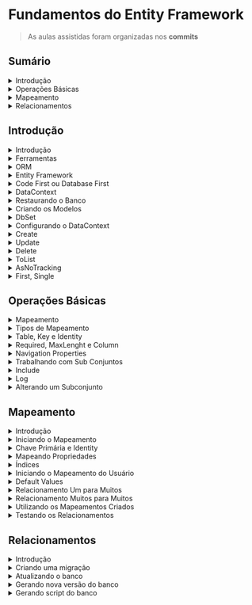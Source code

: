 <h1>Fundamentos do Entity Framework</h1>

> As aulas assistidas foram organizadas nos **commits**

<!--#region Sumário -->

<h2>Sumário</h2>

<!--#region Introdução -->

<details><summary>Introdução</summary>

<ul>
    <li><a href="#introducao">Introdução</a></li>
    <li><a href="#ferramentas">Ferramentas</a></li>
    <li><a href="#orm">ORM</a></li>
    <li><a href="#ef">Entity Framework</a></li>
    <li><a href="#code-database-first">Code First ou Database First</a></li>
    <li><a href="#datacontext">DataContext</a></li>
    <li><a href="#restaurando-banco">Restaurando o banco</a></li>
    <li><a href="#criando-modelos">Criando os Modelos</a></li>
    <li><a href="#dbset">DbSet</a></li>
    <li><a href="#config-datacontext">Configurando o DataContext</a></li>
    <li><a href="#create">Create</a></li>
    <li><a href="#update">Update</a></li>
    <li><a href="#delete">Delete</a></li>
    <li><a href="#tolist">ToList</a></li>
    <li><a href="#asnottracking">AsNoTracking</a></li>
    <li><a href="#first-single">First, Single</a></li>
</ul>

</details>

<!--#endregion -->

<!--#region Operações Básicas -->

<details><summary>Operações Básicas</summary>

<ul>
    <li><a href="#ob-mapeamento">Mapeamento</a></li>
    <li><a href="#ob-tipos">Tipos de Mapeamento</a></li>
    <li><a href="#ob-table-key-identity">Table, Key e Identity</a></li>
    <li><a href="#ob-required-maxlenght-column">Required, MaxLenght e Column</a></li>
    <li><a href="#ob-navigation-properties">Navigation Properties</a></li>
    <li><a href="#ob-subconjuntos">Trabalhando com Sub Conjuntos</a></li>
    <li><a href="#ob-include">Include</a></li>
    <li><a href="#ob-log">Log</a></li>
    <li><a href="#ob-subconjunto">Alterando um Subconjunto</a></li>
</ul>

</details>

<!--#endregion -->

<!--#region Mapeamento -->

<details><summary>Mapeamento</summary>

<ul>
    <li><a href="#map-introducao">Introdução</a></li>
    <li><a href="#map-iniciando">Iniciando o Mapeamento</a></li>
    <li><a href="#map-primary-identity">Chave Primária e Identity</a></li>
    <li><a href="#map-propriedades">Mapeando Propriedades</a></li>
    <li><a href="#map-indices">Índices</a></li>
    <li><a href="#map-usuario">Iniciando o Mapeamento do Usuário</a></li>
    <li><a href="#map-default">Default Values</a></li>
    <li><a href="#map-relacionamento-1-n">Relacionamento Um para Muitos</a></li>
    <li><a href="#map-relacionamento-n-n">Relacionamento Muitos para Muitos</a></li>
    <li><a href="#map-criados">Utilizando os Mapeamentos Criados</a></li>
    <li><a href="#map-testando">Testando os Relacionamentos</a></li>
</ul>

</details>

<!--#endregion -->

<!--#region Relacionamentos -->

<details><summary>Relacionamentos</summary>

<ul>
    <li><a href="#rel-introducao">Introdução</a></li>
    <li><a href="#rel-migracao">Criando uma migração</a></li>
    <li><a href="#rel-banco">Atualizando o banco</a></li>
    <li><a href="#rel-versao">Gerando nova versao do banco</a></li>
    <li><a href="#rel-script">Gerando script do banco</a></li>
</ul>

</details>

<!--#endregion -->

<!--#endregion -->

<!--#region Introdução -->

<h2>Introdução</h2>

<!--#region Introdução -->

<details id="introducao"><summary>Introdução</summary>

<br/>

<p>Objetivos:</p>
<ul>    
    <li>Introdução e imersão</li>
    <li>Relacionamentos</li>
    <li>CRUD</li>
    <li>Migrations</li>
    <li>Performance</li>
</ul>

</details>

<!--#endregion -->

<!--#region Ferramentas -->

<details id="ferramentas"><summary>Ferramentas</summary>

<br/>

<p>Requisitos:</p>
<ul>
    <li>Fundamentos C#</li>
    <li>OOP</li>
    <li>SQL Server</li>
    <li>Dapper</li>
</ul>

<p>Ferramentas:</p>
<ul>
    <li>Fundamentos C#, OOP, SQL Server, Dapper</li>
    <li>Windows, Mac ou Linux</li>
    <li>.NET 5 ou superior</li>
    <li>Azure Data Studio</li>
    <li>SQL Server</li>
    <li>Visual Studio Code</li>    
</ul>

</details>

<!--#endregion -->

<!--#region ORM -->

<details id="orm"><summary>ORM</summary>

<br/>

<p>Object/ Relational Mapping:</p>
<ul>    
    <li>Mapeamento Objeto/ Relacional</li>
    <li>Responsável por fazer o DE-PARA</li>
    <li>Parte essencial do Entity Framework</li>
    <li>Similar ao Dapper</li>
</ul>

</details>

<!--#endregion -->

<!--#region Entity Framework -->

<details id="ef"><summary>Entity Framework</summary>

<br/>

<p>Framework:</p>
<ul>    
    <li>Conjunto de bibliotecas</li>
    <li>Muito mais poderoso que o Dapper</li>
    <ul>
        <li>Maix compleso e mais <b>pesado</b></li>
    </ul>
    <li>Permite trabalhar com:</li>
    <ul>
        <li>CRUD</li>
        <li>Migrações</li>
    </ul>
</ul>

</details>

<!--#endregion -->

<!--#region Code First ou Database First -->

<details id="code-database-first"><summary>Code First ou Database First</summary>

<br/>

<p>Projetos Greenfield e Brownfield</p>

<br/>

<p>Abordagens:</p>

<p>1. Database First:</p>
<ul>
<li>O banco já está feito</li>
<li>Mapeamos o que existe para os novos objetos criados</li>
</ul>

<p>2. Code First:</p>
<ul>
<li>Também conhecido como <b>Model First</b></li>
<li>Começamos pelo código</li>
<li>Geramos o banco automaticamente via Migrations</li>
<li>Modelo amplamente usado</li>
</ul>

</details>

<!--#endregion -->

<!--#region DataContext -->

<details id="datacontext"><summary>DataContext</summary>

<br/>

<p>Contextos:</p>

<ul>
<li>Único objeto que o EF precisa</li>
<li>Define o <b>banco de dados</b> em memória</li>
<li>Composto por subconjuntos de dados chamados de <b>DbSet</b></li>
</ul>

</details>

<!--#endregion -->

<!--#region Restaurando o Banco -->

<details id="restaurando-banco"><summary>Restaurando o Banco</summary>

<br/>

<p>Preparando o ambiente:</p>

[Docker Desktop](https://www.docker.com/products/docker-desktop/)

[Docker - Instalação, Configuração e Primeiros Passos](https://balta.io/blog/docker-instalacao-configuracao-e-primeiros-passos)

[SQL Server Docker](https://balta.io/blog/sql-server-docker)

[Azure Data Studio](https://docs.microsoft.com/pt-br/sql/azure-data-studio/download-azure-data-studio?view=sql-server-ver16)

[Script SQL](./script.sql)

</details>

<!--#endregion -->

<!--#region Criando os Modelos -->

<details id="criando-modelos"><summary>Criando os Modelos</summary>

<br/>

```ps
dotnet --list-sdks
dotnet new globaljson --sdk-version 5.0.400

dotnet --version
5.0.408
```

```ps
dotnet new console -o Blog
```

</details>

<!--#endregion -->

<!--#region DbSet -->

<details id="dbset"><summary>DbSet</summary>

<br/>

<p>Instalar pacotes:</p>

```ps
dotnet add package Microsoft.EntityFrameworkCore --version 5.0.17
dotnet add package Microsoft.EntityFrameworkCore.SqlServer --version 5.0.17

dotnet restore
```

</details>

<!--#endregion -->

<!--#region Configurando o DataContext -->

<details id="config-datacontext"><summary>Configurando o DataContext</summary>

<br/>

</details>

<!--#endregion -->

<!--#region Create -->

<details id="create"><summary>Create</summary>

<br/>

```ps
dotnet run
```

```sql
SELECT [Id]
      ,[Name]
      ,[Slug]
  FROM [Blog].[dbo].[Tag]
```

</details>

<!--#endregion -->

<!--#region Update -->

<details id="update"><summary>Update</summary>

<br/>

```ps
dotnet run
```

```sql
SELECT [Id]
      ,[Name]
      ,[Slug]
  FROM [Blog].[dbo].[Tag]
```

</details>

<!--#endregion -->

<!--#region Delete -->

<details id="delete"><summary>Delete</summary>

<br/>

```ps
dotnet run
```

```sql
SELECT [Id]
      ,[Name]
      ,[Slug]
  FROM [Blog].[dbo].[Tag]
```

</details>

<!--#endregion -->

<!--#region ToList -->

<details id="tolist"><summary>ToList</summary>

<br/>

```ps
dotnet run
```

```sql
SELECT [Id]
      ,[Name]
      ,[Slug]
  FROM [Blog].[dbo].[Tag]
```

</details>

<!--#endregion -->

<!--#region AsNoTracking -->

<details id="asnotracking"><summary>AsNoTracking</summary>

<br/>

Muito usado em cenários somente leitura.

Utilizar em leituras.
Não recomendável para atualizações e exclusões. Geralmente os erros ocorrem em tempo de execução (cliente).

```ps
dotnet run
```

```sql
SELECT [Id]
      ,[Name]
      ,[Slug]
  FROM [Blog].[dbo].[Tag]
```

</details>

<!--#endregion -->

<!--#region First, Single -->

<details id="first-single"><summary>First, Single</summary>

<br/>

First: Traz o primeiro item da lista
Single: Traz o primeiro item da lista, mas se houver mais de um item exibe exceção

```ps
dotnet run
```

</details>

<!--#endregion -->

<!--#endregion -->

<!--#region Operações Básicas -->

<h2>Operações Básicas</h2>

<!--#region Mapeamento -->

<details id="ob-mapeamento"><summary>Mapeamento</summary>

<br/>

<p><b>O que é?</b></p>
<ul>    
    <li>De/Para</li>
    <li>Diz qual classe no C# se refere a qual tabela no banco de dados</li>
    <li>Diz quais propriedades da classe se referem a quais colunas da tabela relacionada</li>
    <li>Informa os tipos de dados</li>
    <li>Permite gerar o banco automaticamente</li>
</ul>

</details>

<!--#endregion -->

<!--#region Tipos de Mapeamento -->

<details id="ob-tipos"><summary>Tipos de Mapeamento</summary>

<br/>

<p><b>Tipos:</b></p>
<ul>    
    <li>
        Fluent Mapping
        <ul>
            <li>Mapeamento fluente</li>
            <li>Feito em uma classe externa</li>
            <li>Não "polui" a classe principal</li>
            <li>Não cria dependências na classe/ projeto principal</li>
        </ul>
    </li>
    <li>
        Data Annotations
        <ul>
            <li>Feitos diretamente nas classes</li>
            <li>Mais simples e diretos</li>
            <li>Dependem do System.ComponentModel.DataAnnotations ¹</li>
        </ul>
    </li>
</ul>

¹ Alguns dependem do Microsoft.EntityFrameworkCore também. Quando compartilhado com outros projetos, as dependências não são recomendadas. Utilizado para projetos menores.

</details>

<!--#endregion -->

<!--#region Table, Key e Identity -->

<details id="ob-table-key-identity"><summary>Table, Key e Identity</summary>

<br/>

</details>

<!--#endregion -->

<!--#region Required, MaxLenght e Column -->

<details id="ob-required-maxlenght-column"><summary>Required, MaxLenght e Column</summary>

<br/>

</details>

<!--#endregion -->

<!--#region Navigation Properties -->

<details id="ob-navigation-properties"><summary>Navigation Properties</summary>

<br/>

</details>

<!--#endregion -->

<!--#region Trabalhando com Sub Conjuntos -->

<details id="ob-subconjuntos"><summary>Trabalhando com Sub Conjuntos</summary>

<br/>

```ps
dotnet run
```

```sql
select * from [Post]
select * from [User]
select * from [Category]
```

![Imagem](./Blog/Assets/Captura%20de%20tela%202022-06-21%20210232.png)

</details>

<!--#endregion -->

<!--#region Include -->

<details id="ob-include"><summary>Include</summary>

<br/>

```ps
dotnet run

Começando com EF Core escrito por André Baltieri
```

</details>

<!--#endregion -->

<!--#region Log -->

<details id="ob-log"><summary>Log</summary>

<br/>

<p>Evitar **ThenInclude** que faz **subselect** na base de dados.</p>

```ps
dotnet run
```

Sem include:

```ps
info: 21/06/2022 21:17:42.309 RelationalEventId.CommandExecuted[20101] (Microsoft.EntityFrameworkCore.Database.Command)
      Executed DbCommand (76ms) [Parameters=[], CommandType='Text', CommandTimeout='30']
      SELECT [p].[Id], [p].[AuthorId], [p].[Body], [p].[CategoryId], [p].[CreateDate], [p].[LastUpdateDate], [p].[Slug], [p].[Summary], [p].[Title]
      FROM [Post] AS [p]
      ORDER BY [p].[LastUpdateDate] DESC
```

Com include **Author**:

```ps
info: 21/06/2022 21:19:50.036 RelationalEventId.CommandExecuted[20101] (Microsoft.EntityFrameworkCore.Database.Command)
      Executed DbCommand (101ms) [Parameters=[], CommandType='Text', CommandTimeout='30']
      SELECT [p].[Id], [p].[AuthorId], [p].[Body], [p].[CategoryId], [p].[CreateDate], [p].[LastUpdateDate], [p].[Slug], [p].[Summary], [p].[Title], [u].[Id], [u].[Bio], [u].[Email], [u].[Image], [u].[Name], [u].[PasswordHash], [u].[Slug]
      FROM [Post] AS [p]
      INNER JOIN [User] AS [u] ON [p].[AuthorId] = [u].[Id]
      ORDER BY [p].[LastUpdateDate] DESC
```

Com include **Author** e **Category**:

```ps
info: 21/06/2022 21:22:41.974 RelationalEventId.CommandExecuted[20101] (Microsoft.EntityFrameworkCore.Database.Command)
      Executed DbCommand (193ms) [Parameters=[], CommandType='Text', CommandTimeout='30']
      SELECT [p].[Id], [p].[AuthorId], [p].[Body], [p].[CategoryId], [p].[CreateDate], [p].[LastUpdateDate], [p].[Slug], [p].[Summary], [p].[Title], [u].[Id], [u].[Bio], [u].[Email], [u].[Image], [u].[Name], [u].[PasswordHash], [u].[Slug], [c].[Id], [c].[Name], [c].[Slug]
      FROM [Post] AS [p]
      INNER JOIN [User] AS [u] ON [p].[AuthorId] = [u].[Id]
      INNER JOIN [Category] AS [c] ON [p].[CategoryId] = [c].[Id]
      ORDER BY [p].[LastUpdateDate] DESC
```

</details>

<!--#endregion -->

<!--#region Alterando um Subconjunto -->

<details id="ob-subconjunto"><summary>Alterando um Subconjunto</summary>

<br/>

```ps
dotnet run
```

```ps
info: 21/06/2022 21:35:49.805 CoreEventId.ContextInitialized[10403] (Microsoft.EntityFrameworkCore.Infrastructure)
      Entity Framework Core 5.0.17 initialized 'BlogDataContext' using provider 'Microsoft.EntityFrameworkCore.SqlServer' with options: None
info: 21/06/2022 21:35:50.646 RelationalEventId.CommandExecuted[20101] (Microsoft.EntityFrameworkCore.Database.Command)
      Executed DbCommand (44ms) [Parameters=[], CommandType='Text', CommandTimeout='30']
      SELECT TOP(1) [p].[Id], [p].[AuthorId], [p].[Body], [p].[CategoryId], [p].[CreateDate], [p].[LastUpdateDate], [p].[Slug], [p].[Summary], [p].[Title], [u].[Id], [u].[Bio], [u].[Email], [u].[Image], [u].[Name], [u].[PasswordHash], [u].[Slug], [c].[Id], [c].[Name], [c].[Slug]
      FROM [Post] AS [p]
      INNER JOIN [User] AS [u] ON [p].[AuthorId] = [u].[Id]
      INNER JOIN [Category] AS [c] ON [p].[CategoryId] = [c].[Id]
      ORDER BY [p].[LastUpdateDate] DESC
info: 21/06/2022 21:35:51.102 RelationalEventId.CommandExecuted[20101] (Microsoft.EntityFrameworkCore.Database.Command)
      Executed DbCommand (71ms) [Parameters=[@p8='?' (DbType = Int32), @p0='?' (DbType = Int32), @p1='?' (Size = 4000), @p2='?' (DbType = Int32), @p3='?' (DbType = DateTime2), @p4='?' (DbType = DateTime2), @p5='?' (Size = 4000), @p6='?' (Size = 4000), @p7='?' (Size = 4000)], CommandType='Text', CommandTimeout='30']
      SET NOCOUNT ON;
      UPDATE [Post] SET [AuthorId] = @p0, [Body] = @p1, [CategoryId] = @p2, [CreateDate] = @p3, [LastUpdateDate] = @p4, [Slug] = @p5, [Summary] = @p6, [Title] = @p7
      WHERE [Id] = @p8;
      SELECT @@ROWCOUNT;
info: 21/06/2022 21:35:51.118 RelationalEventId.CommandExecuted[20101] (Microsoft.EntityFrameworkCore.Database.Command)
      Executed DbCommand (8ms) [Parameters=[@p1='?' (DbType = Int32), @p0='?' (Size = 4000)], CommandType='Text', CommandTimeout='30']
      SET NOCOUNT ON;
      UPDATE [User] SET [Name] = @p0
      WHERE [Id] = @p1;
      SELECT @@ROWCOUNT;
```

```sql
select * from [User];
```

![Imagem](./Blog/Assets/Captura%20de%20tela%202022-06-21%20213623.png)

</details>

<!--#endregion -->

<!--#endregion -->

<!--#region Mapeamento -->

<h2>Mapeamento</h2>

<!--#region Introdução -->

<details id="map-introducao"><summary>Introdução</summary>

<br/>

<p><b>Fluent Mapping</b></p>

</details>

<!--#endregion -->

<!--#region Iniciando o Mapeamento -->

<details id="map-iniciando"><summary>Iniciando o Mapeamento</summary>

<br/>

</details>

<!--#endregion -->

<!--#region Chave Primária e Identity -->

<details id="map-primary-identity"><summary>Chave Primária e Identity</summary>

<br/>

</details>

<!--#endregion -->

<!--#region Mapeando Propriedades -->

<details id="map-propriedades"><summary>Mapeando Propriedades</summary>

<br/>

</details>

<!--#endregion -->

<!--#region Índices -->

<details id="map-indices"><summary>Índices</summary>

<br/>

</details>

<!--#endregion -->

<!--#region Iniciando o Mapeamento do Usuário -->

<details id="map-usuario"><summary>Iniciando o Mapeamento do Usuário</summary>

<br/>

</details>

<!--#endregion -->

<!--#region Default Values -->

<details id="map-default"><summary>Default Values</summary>

<br/>

</details>

<!--#endregion -->

<!--#region Relacionamento Um para Muitos -->

<details id="map-relacionamento-1-n"><summary>Relacionamento Um para Muitos</summary>

<br/>

</details>

<!--#endregion -->

<!--#region Relacionamento Muitos para Muitos -->

<details id="map-relacionamento-n-n"><summary>Relacionamento Muitos para Muitos</summary>

<br/>

</details>

<!--#endregion -->

<!--#region Utilizando os Mapeamentos Criados -->

<details id="map-criados"><summary>Utilizando os Mapeamentos Criados</summary>

<br/>

</details>

<!--#endregion -->

<!--#region Testando os Relacionamentos -->

<details id="map-testando"><summary>Testando os Relacionamentos</summary>

<br/>

```ps
dotnet run
```

```sql
select * from [User]
select * from [Category]
select * from [Post]
```

![Imagem](./FluentBlog/Assets/Captura%20de%20tela%202022-06-25%20095451.png)

</details>

<!--#endregion -->

<!--#endregion -->

<!--#region Relacionamentos -->

<h2>Relacionamentos</h2>

<!--#region Introdução -->

<details id="rel-introducao"><summary>Introdução</summary>

<br/>

```sql
USE [master]
GO

ALTER DATABASE [Blog] SET SINGLE_USER WITH ROLLBACK IMMEDIATE
GO

DROP DATABASE [Blog]
GO
```

```ps
dotnet tool install --global dotnet-ef
dotnet ef
```

</details>

<!--#endregion -->

<!--#region Criando uma migração -->

<details id="rel-migracao"><summary>Criando uma migração</summary>

<br/>

```ps
dotnet add package Microsoft.EntityFrameworkCore.Design --version 5.0.17
```

```ps
dotnet clean
dotnet build

dotnet ef migrations add InitialCreation
```

<p>Será criada a pasta <b>Migrations</b> dentro do projeto</p>

</details>

<!--#endregion -->

<!--#region Atualizando o banco -->

<details id="rel-banco"><summary>Atualizando o banco</summary>

<br/>

```ps
dotnet ef database update
```

```sql
SELECT TOP (1000) [MigrationId]
      ,[ProductVersion]
  FROM [Blog].[dbo].[__EFMigrationsHistory]
```

![Imagem](./FluentBlog/Assets/Captura%20de%20tela%202022-06-25%20111557.png)

</details>

<!--#endregion -->

<!--#region Gerando nova versão do banco -->

<details id="rel-versao"><summary>Gerando nova versão do banco</summary>

<br/>

```ps
dotnet ef migrations add AdicionadoCampoGitHub
dotnet ef database update

dotnet run
```

![Imagem](./FluentBlog/Assets/Captura%20de%20tela%202022-06-25%20112944.png)

</details>

<!--#endregion -->

<!--#region Gerando script do banco -->

<details id="rel-script"><summary>Gerando script do banco</summary>

<br/>

<p>Para deixar de trabalhar com Migrations:</p>
<ul>
    <li>Excluir a pasta <b>Migrations</b> do projeto</li>
    <li>Excluir a tabela <b>__EFMigrationsHistory</b> do banco de dados</li>
</ul>

```sql
DROP TABLE [__EFMigrationsHistory]
```

<p>Geração de script do banco:</p>

```sql
USE [master]
GO

ALTER DATABASE [Blog] SET SINGLE_USER WITH ROLLBACK IMMEDIATE
GO

DROP DATABASE [Blog]
GO
```

```ps
dotnet clean
dotnet build

dotnet ef migrations add InitialCreation
dotnet ef migrations script -o ./migration.sql
```

```sql
CREATE DATABASE [Blog]
GO

USE [Blog]
GO

<migration.sql>
```

</details>

<!--#endregion -->

<!--#endregion -->
